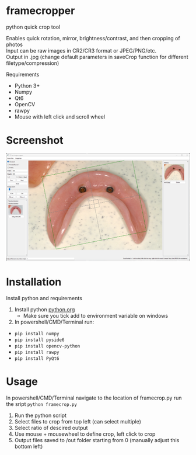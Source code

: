 # framecropper
python quick crop tool

Enables quick rotation, mirror, brightness/contrast, and then cropping of photos  
Input can be raw images in CR2/CR3 format or JPEG/PNG/etc.  
Output in .jpg (change default parameters in saveCrop function for different filetype/compression)

Requirements
 - Python 3+
 - Numpy
 - Qt6
 - OpenCV
 - rawpy
 - Mouse with left click and scroll wheel

# Screenshot
![demo](https://github.com/SunDude/framecropper/blob/main/exampleCrop.png)

# Installation
Install python and requirements
1. Install python [python.org](https://www.python.org/downloads/)
   - Make sure you tick add to environment variable on windows
3. In powershell/CMD/Terminal run:
 - `pip install numpy`
 - `pip install pyside6`
 - `pip install opencv-python`
 - `pip install rawpy`
 - `pip install PyQt6`

# Usage
In powershell/CMD/Terminal navigate to the location of framecrop.py
run the sript
`python framecrop.py`

 1. Run the python script
 2. Select files to crop from top left (can select multiple)
 3. Select ratio of descired output
 4. Use mouse + mousewheel to define crop, left click to crop
 5. Output files saved to /out folder starting from 0 (manually adjust this bottom left)
